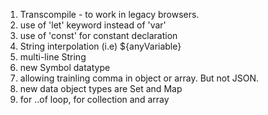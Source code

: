1. Transcompile -  to work in legacy browsers.
2. use of 'let' keyword instead of 'var'
3. use of 'const' for constant declaration
4. String interpolation \(i.e\) ${anyVariable}
5. multi-line String
6. new Symbol datatype
7. allowing trainling comma in object or array. But not JSON.
8. new data object types are  Set and Map
9. for ..of loop, for collection and array

